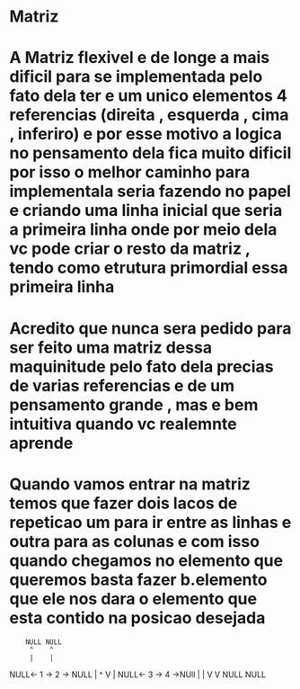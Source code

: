 # Matriz

# A Matriz flexivel e de longe a mais dificil para se implementada pelo fato dela ter e um unico elementos 4 referencias (direita , esquerda , cima , inferiro) e por esse motivo a logica no pensamento dela fica muito dificil  por isso o melhor caminho para implementala seria fazendo no papel e criando uma linha inicial que seria a primeira linha onde por meio dela vc pode criar o resto da matriz , tendo como etrutura primordial essa primeira linha

# Acredito que nunca sera pedido para ser feito uma matriz dessa maquinitude pelo fato dela precias de varias referencias e de um pensamento grande , mas e bem intuitiva quando vc realemnte aprende


# Quando vamos entrar na matriz temos que fazer dois lacos de repeticao um para ir entre as linhas e outra para as colunas e com isso  quando chegamos no elemento que queremos basta fazer b.elemento que ele nos dara o elemento que esta contido na posicao desejada



        NULL NULL
         ^    ^
         |    |
  NULL<- 1 -> 2 -> NULL
         |    ^
         V    |
  NULL<- 3 -> 4 ->NUll
         |    |
         V    V
        NULL NULL
